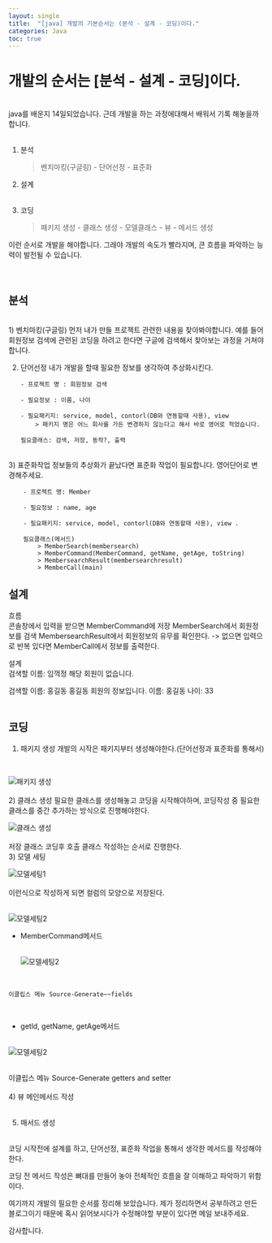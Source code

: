 ```yaml
---
layout: single
title:  "[java] 개발의 기본순서는 (분석 - 설계 - 코딩)이다."
categories: Java
toc: true
---
```


# 개발의 순서는 [분석 - 설계 - 코딩]이다. #
<br/>
java를 배운지 14일되었습니다. 근데 개발을 하는 과정에대해서 배워서 기록 해놓을까 합니다.
<br/><br/>

1. 분석<br/>
    > 벤치마킹(구글링) - 단어선정 - 표준화<br/>
2. 설계<br/><br/>
    
3. 코딩<br/>
    > 패키지 생성 - 클래스 생성 - 모델클래스 - 뷰 - 메서드 생성<br/>


이런 순서로 개발을 해야합니다. 그래야 개발의 속도가 빨라지며, 큰 흐름을 파악하는 능력이 발전될 수 있습니다.
<br/><br/><br/>

## 분석 ## 
<br/>
1) 벤치마킹(구글링)
    먼저 내가 만들 프로젝트 관련한 내용을 찾아봐야합니다. 예를 들어 회원정보 검색에 관련된 코딩을 하려고 한다면 구글에 검색해서 찾아보는 과정을 거쳐야 합니다. 
<br/>

 2) 단어선정 
    내가 개발을 할때 필요한 정보를 생각하여 추상화시킨다.

        - 프로젝트 명 : 회원정보 검색

        - 필요정보 : 이름, 나이

        - 필요패키지: service, model, contorl(DB와 연동할때 사용), view 
            > 패키지 명은 어느 회사를 가든 변경하지 않는다고 해서 바로 영어로 적었습니다.

        필요클래스: 검색, 저장, 동작?, 출력

<br/>
 3) 표준화작업 
    정보들의 추상화가 끝났다면 표준화 작업이 필요합니다. 영어단어로 변경해주세요.

        - 프로젝트 명: Member

        - 필요정보 : name, age

        - 필요패키지: service, model, contorl(DB와 연동할때 사용), view .

        필요클래스(메서드) 
            > MemberSearch(membersearch)
            > MemberCommand(MemberCommand, getName, getAge, toString)
            > MembersearchResult(membersearchresult)
            > MemberCall(main)

## 설계 ##
 흐름 <br/>
    콘솔창에서 입력을 받으면 MemberCommand에 저장
    MemberSearch에서 회원정보를 검색
    MembersearchResult에서 회원정보의 유무를 확인한다. -> 없으면 입력으로 반복
    있다면 MemberCall에서 정보를 출력한다.



설계
<br/>
검색할 이름: 임꺽정
해당 회원이 없습니다.

검색할 이름: 홍길동
홍길동 회원의 정보입니다.
이름: 홍길동
나이: 33
<br/> <br/>


## 코딩 ##
1) 패키지 생성
            개발의 시작은 패키지부터 생성해야한다.(단어선정과 표준화를 통해서)
<br/> 

 ![패키지 생성](https:/images/%ED%8C%A8%ED%82%A4%EC%A7%80%EC%83%9D%EC%84%B1.png)  
<br/>
2) 클래스 생성
    필요한 클래스를 생성해놓고 코딩을 시작해야하며, 코딩작성 중 필요한 클래스를 중간 추가하는 방식으로 진행해야한다.
<br/> 

![클래스 생성](https:/images/%ED%81%B4%EB%9E%98%EC%8A%A4%EC%83%9D%EC%84%B1.png)  
<br/>
    저장 클래스 코딩후 호출 클래스 작성하는 순서로 진행한다.
<br/>
3) 모델 세팅
    <br/> 

![모델세팅1](https:/images/%EB%AA%A8%EB%8D%B8%EC%84%B8%ED%8C%85.png)  
<br/>
이런식으로 작성하게 되면 컬럼의 모양으로 저장된다.
<br/><br/>

  ![모델세팅2](https:/images/%EB%AA%A8%EB%8D%B8%EC%84%B8%ED%8C%85%EB%B0%A9%EB%B2%95.png) 
<br/>

- MemberCommand메서드
<br/><br/>

  ![모델세팅2](https:/images/%EB%AA%A8%EB%8D%B8%ED%95%84%EB%93%9C.png) 

<br/>

    이클립스 메뉴 Source-Generate~~fields
<br/>

 - getld, getName, getAge메서드 
<br/><br/>

 ![모델세팅2](https:/images/%EB%AA%A8%EB%8D%B8get.png) 

<br/>
    이클립스 메뉴 Source-Generate getters and setter
<br/><br/>
4) 뷰 메인메서드 작성
    <br/><br/>

5) 매서드 생성
<br/>
코딩 시작전에 설계를 하고, 단어선정, 표준화 작업을 통해서 생각한 메서드를 작성해야 한다.

코딩 전 메서드 작성은 뼈대를 만들어 놓아 전체적인 흐름을 잘 이해하고 파악하기 위함이다.
<br/>



여기까지 개발의 필요한 순서를 정리해 보았습니다. 제가 정리하면서 공부하려고 만든 블로그이기 때문에 혹시 읽어보시다가 수정해야할 부분이 있다면 메일 보내주세요.

감사합니다.
